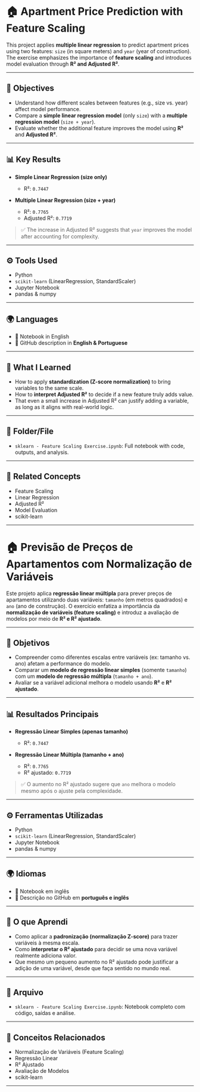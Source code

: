 # 🏠 Apartment Price Prediction with Feature Scaling

This project applies **multiple linear regression** to predict apartment prices using two features: `size` (in square meters) and `year` (year of construction). The exercise emphasizes the importance of **feature scaling** and introduces model evaluation through **R² and Adjusted R²**.

---

## 📌 Objectives

- Understand how different scales between features (e.g., size vs. year) affect model performance.
- Compare a **simple linear regression model** (only `size`) with a **multiple regression model** (`size + year`).
- Evaluate whether the additional feature improves the model using **R²** and **Adjusted R²**.

---

## 📊 Key Results

- **Simple Linear Regression (size only)**  
  - R²: `0.7447`

- **Multiple Linear Regression (size + year)**  
  - R²: `0.7765`  
  - Adjusted R²: `0.7719`

> ✅ The increase in Adjusted R² suggests that `year` improves the model after accounting for complexity.

---

## ⚙️ Tools Used

- Python  
- `scikit-learn` (LinearRegression, StandardScaler)  
- Jupyter Notebook  
- pandas & numpy

---

## 🌍 Languages

- 📘 Notebook in English  
- 📌 GitHub description in **English & Portuguese**

---

## 🧠 What I Learned

- How to apply **standardization (Z-score normalization)** to bring variables to the same scale.
- How to **interpret Adjusted R²** to decide if a new feature truly adds value.
- That even a small increase in Adjusted R² can justify adding a variable, as long as it aligns with real-world logic.

---

## 📂 Folder/File

- `sklearn - Feature Scaling Exercise.ipynb`: Full notebook with code, outputs, and analysis.

---

## 📎 Related Concepts

- Feature Scaling  
- Linear Regression  
- Adjusted R²  
- Model Evaluation  
- scikit-learn

---

# 🏠 Previsão de Preços de Apartamentos com Normalização de Variáveis

Este projeto aplica **regressão linear múltipla** para prever preços de apartamentos utilizando duas variáveis: `tamanho` (em metros quadrados) e `ano` (ano de construção). O exercício enfatiza a importância da **normalização de variáveis (feature scaling)** e introduz a avaliação de modelos por meio de **R² e R² ajustado**.

---

## 📌 Objetivos

- Compreender como diferentes escalas entre variáveis (ex: tamanho vs. ano) afetam a performance do modelo.  
- Comparar um **modelo de regressão linear simples** (somente `tamanho`) com um **modelo de regressão múltipla** (`tamanho + ano`).  
- Avaliar se a variável adicional melhora o modelo usando **R²** e **R² ajustado**.

---

## 📊 Resultados Principais

- **Regressão Linear Simples (apenas tamanho)**  
  - R²: `0.7447`

- **Regressão Linear Múltipla (tamanho + ano)**  
  - R²: `0.7765`  
  - R² ajustado: `0.7719`

> ✅ O aumento no R² ajustado sugere que `ano` melhora o modelo mesmo após o ajuste pela complexidade.

---

## ⚙️ Ferramentas Utilizadas

- Python  
- `scikit-learn` (LinearRegression, StandardScaler)  
- Jupyter Notebook  
- pandas & numpy

---

## 🌍 Idiomas

- 📘 Notebook em inglês  
- 📌 Descrição no GitHub em **português e inglês**

---

## 🧠 O que Aprendi

- Como aplicar a **padronização (normalização Z-score)** para trazer variáveis à mesma escala.  
- Como **interpretar o R² ajustado** para decidir se uma nova variável realmente adiciona valor.  
- Que mesmo um pequeno aumento no R² ajustado pode justificar a adição de uma variável, desde que faça sentido no mundo real.

---

## 📂 Arquivo

- `sklearn - Feature Scaling Exercise.ipynb`: Notebook completo com código, saídas e análise.

---

## 📎 Conceitos Relacionados

- Normalização de Variáveis (Feature Scaling)  
- Regressão Linear  
- R² Ajustado  
- Avaliação de Modelos  
- scikit-learn

---

